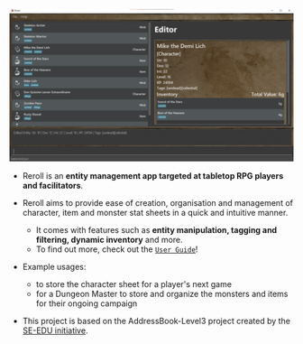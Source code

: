![Ui](docs/images/Ui.png)

* Reroll is an **entity management app targeted at tabletop RPG players and facilitators**.<br>
* Reroll aims to provide ease of creation, organisation and management of character, item and monster stat sheets in a
  quick and intuitive manner.
    * It comes with features such as **entity manipulation, tagging and filtering, dynamic inventory** and more.
    * To find out more, check out the [`User Guide`](https://ay2223s2-cs2103t-t15-1.github.io/tp/UserGuide.html)!


* Example usages:
    * to store the character sheet for a player's next game
    * for a Dungeon Master to store and organize the monsters and items for their ongoing campaign


* This project is based on the AddressBook-Level3 project created by the [SE-EDU initiative](https://se-education.org).

